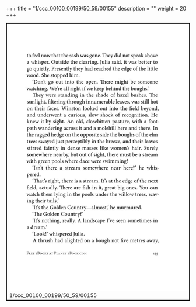 +++
title = "1/ccc_00100_00199/50_59/00155"
description = ""
weight = 20
+++

<table style="border:2px solid black;max-width:800px;max-height:800px;" 
><tr><td>
<img class="center-fit-jpg"
src="/jpg_/out_jpg_1984__155.jpg">
1/ccc_00100_00199/50_59/00155
</img></td></tr></table>
